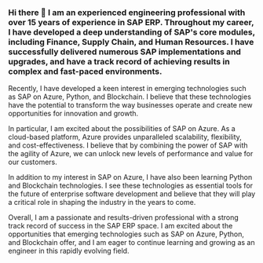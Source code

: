### Hi there 👋 I am an experienced engineering professional with over 15 years of experience in SAP ERP. Throughout my career, I have developed a deep understanding of SAP's core modules, including Finance, Supply Chain, and Human Resources. I have successfully delivered numerous SAP implementations and upgrades, and have a track record of achieving results in complex and fast-paced environments.

Recently, I have developed a keen interest in emerging technologies such as SAP on Azure, Python, and Blockchain. I believe that these technologies have the potential to transform the way businesses operate and create new opportunities for innovation and growth.

In particular, I am excited about the possibilities of SAP on Azure. As a cloud-based platform, Azure provides unparalleled scalability, flexibility, and cost-effectiveness. I believe that by combining the power of SAP with the agility of Azure, we can unlock new levels of performance and value for our customers.

In addition to my interest in SAP on Azure, I have also been learning Python and Blockchain technologies. I see these technologies as essential tools for the future of enterprise software development and believe that they will play a critical role in shaping the industry in the years to come.

Overall, I am a passionate and results-driven professional with a strong track record of success in the SAP ERP space. I am excited about the opportunities that emerging technologies such as SAP on Azure, Python, and Blockchain offer, and I am eager to continue learning and growing as an engineer in this rapidly evolving field.

<!--
**slganesh/slganesh** is a ✨ _special_ ✨ repository because its `README.md` (this file) appears on your GitHub profile.

Here are some ideas to get you started:

- 🔭 I’m currently working on ...
- 🌱 I’m currently learning ...
- 👯 I’m looking to collaborate on ...
- 🤔 I’m looking for help with ...
- 💬 Ask me about ...
- 📫 How to reach me: ...
- 😄 Pronouns: ...
- ⚡ Fun fact: ...
-->
